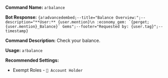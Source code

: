 **Command Name:**
`a!balance`

**Bot Response:**
```{a!advancedembed;--title="Balance Overview:";--description="**User:** {user.mention}\n :economy_gem: `{perget;{user.mention}_Balance}` Gems";--footer="Requested by: {user.tag}";--timestamp}```

**Command Description:**
Check your balance.

**Usage:**
`a!balance`

**Recommended Settings:**
* Exempt Roles - `🏦 Account Holder`
